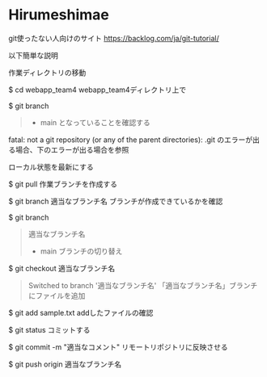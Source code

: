 # Hirumeshimae

git使ったない人向けのサイト
https://backlog.com/ja/git-tutorial/

以下簡単な説明

作業ディレクトリの移動

$ cd webapp_team4
webapp_team4ディレクトリ上で

$ git branch
> * main
となっていることを確認する

fatal: not a git repository (or any of the parent directories): .git
のエラーが出る場合、下のエラーが出る場合を参照

ローカル状態を最新にする

$ git pull
作業ブランチを作成する

$ git branch 適当なブランチ名
ブランチが作成できているかを確認

$ git branch
> 適当なブランチ名
> * main
ブランチの切り替え

$ git checkout 適当なブランチ名
> Switched to branch '適当なブランチ名'
「適当なブランチ名」ブランチにファイルを追加

$ git add sample.txt
addしたファイルの確認

$ git status
コミットする

$ git commit -m "適当なコメント"
リモートリポジトリに反映させる

$ git push origin 適当なブランチ名
